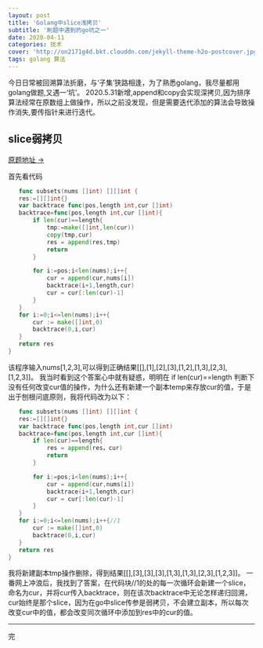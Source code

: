 ```yaml
---
layout: post
title: 'Golang中slice浅拷贝'
subtitle: '刷题中遇到的go坑之一'
date: 2020-04-11
categories: 技术
cover: 'http://on2171g4d.bkt.clouddn.com/jekyll-theme-h2o-postcover.jpg'
tags: golang 算法
---
```


今日日常被回溯算法折磨，与‘子集’狭路相逢，为了熟悉golang，我尽量都用golang做题,又遇一‘坑’。
2020.5.31新增,append和copy会实现深拷贝,因为排序算法经常在原数组上做操作，所以之前没发现，但是需要迭代添加的算法会导致操作消失,要传指针来进行迭代。

## slice弱拷贝

[原题地址 →](https://leetcode-cn.com/problems/subsets/)

首先看代码
 ```go
	func subsets(nums []int) [][]int {
    res:=[][]int{}
    var backtrace func(pos,length int,cur []int)
    backtrace=func(pos,length int,cur []int){
        if len(cur)==length{
            tmp:=make([]int,len(cur))
            copy(tmp,cur)
            res = append(res,tmp)
            return
        }

        for i:=pos;i<len(nums);i++{
            cur = append(cur,nums[i])
            backtrace(i+1,length,cur)
            cur = cur[:len(cur)-1]
        }
    }
    for i:=0;i<=len(nums);i++{
        cur := make([]int,0)
        backtrace(0,i,cur)
    }
    return res
}
 ```

该程序输入nums[1,2,3],可以得到正确结果[[],[1],[2],[3],[1,2],[1,3],[2,3],[1,2,3]]。
我当时看到这个答案心中就有疑惑，明明在 if len(cur)==length 判断下没有任何改变cur值的操作，为什么还有新建一个副本temp来存放cur的值，于是出于刨根问底原则，我将代码改为以下：

 ```go
	func subsets(nums []int) [][]int {
    res:=[][]int{}
    var backtrace func(pos,length int,cur []int)
    backtrace=func(pos,length int,cur []int){
        if len(cur)==length{
            res = append(res，cur)
            return
        }

        for i:=pos;i<len(nums);i++{
            cur = append(cur,nums[i])
            backtrace(i+1,length,cur)
            cur = cur[:len(cur)-1]
        }
    }
    for i:=0;i<=len(nums);i++{//1
        cur := make([]int,0)
        backtrace(0,i,cur)
    }
    return res
}
 ```

 我将新建副本tmp操作删除，得到结果[[],[3],[3],[3],[1,3],[1,3],[2,3],[1,2,3]]。
 一番网上冲浪后，我找到了答案，在代码块//1的处的每一次循环会新建一个slice，命名为cur，并将cur传入backtrace，则在该次backtrace中无论怎样递归回溯，cur始终是那个slice，因为在go中slice传参是弱拷贝，不会建立副本，所以每次改变cur中的值，都会改变同次循环中添加到res中的cur的值。

 --------------------------------------------------------------------------------------------------------
 完